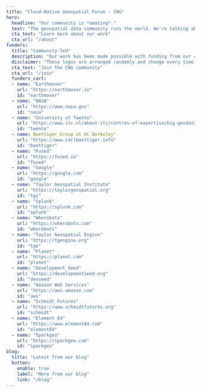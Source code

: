 ```yaml
---
title: "Cloud-Native Geospatial Forum - CNG"
hero:
  headline: "Our community is *amazing*."
  text: "The geospatial data community runs the world. We're talking about the people creating open planetary-scale datasets, putting satellite imagery on your phone, and figuring out how to map millions of data points right in your browser. Our mission is to support this group of generous and brilliant innovators, creating space for them to connect, collaborate, and deepen our understanding of the world through the power of geospatial data."
  cta_text: "Learn more about our work"
  cta_url: "/about"
funders:
  title: "Community-led"
  description: "Our work has been made possible with funding from our community, which includes&hellip;"
  disclaimer: "These logos are arranged randomly and change every time we update this website."
  cta_text: "Join the CNG community"
  cta_url: "/join"
  funders_cart:
  - name: "Earthmover"
    url: "https://earthmover.io"
    id: "earthmover"
  - name: "NASA"
    url: "https://www.nasa.gov"
    id: "nasa"
  - name: "University of Twente"
    url: "https://www.itc.nl/about-itc/centres-of-expertise/big-geodata/"
    id: "twente"
  - name: Boettiger Group at UC Berkeley"
    url: "https://www.carlboettiger.info"
    id: "boettiger"
  - name: "Fused"
    url: "https://fused.io"
    id: "fused"
  - name: "Google"
    url: "https://google.com"
    id: "google"
  - name: "Taylor Geospatial Institute"
    url: "https://taylorgeospatial.org"
    id: "tgi"
  - name: "Splunk"
    url: "https://splunk.com"
    id: "splunk"
  - name: "Wherobots"
    url: "https://wherobots.com"
    id: "wherobots"
  - name: "Taylor Geospatial Engine"
    url: "https://tgengine.org"
    id: "tge"
  - name: "Planet"
    url: "https://planet.com"
    id: "planet"
  - name: "Development Seed"
    url: "https://developmentseed.org"
    id: "devseed"
  - name: "Amazon Web Services"
    url: "https://aws.amazon.com"
    id: "aws"
  - name: "Schmidt Futures"
    url: "https://www.schmidtfutures.org"
    id: "schmidt"
  - name: "Element 84"
    url: "https://www.element84.com"
    id: "element84"
  - name: "Sparkgeo"
    url: "https://sparkgeo.com"
    id: "sparkgeo"
blog:
  title: "Latest from our blog"
  button:
    enable: true
    label: "More from our blog"
    link: "/blog"
---
```

